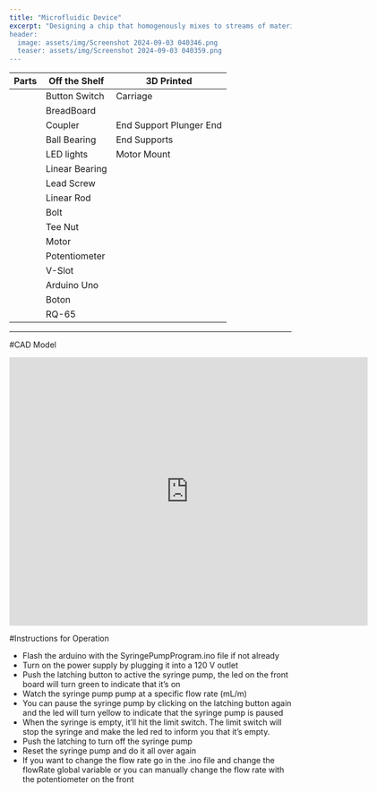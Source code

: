 ```yaml
---
title: "Microfluidic Device"
excerpt: "Designing a chip that homogenously mixes to streams of material together
header:
  image: assets/img/Screenshot 2024-09-03 040346.png
  teaser: assets/img/Screenshot 2024-09-03 040359.png
---
```


|Parts|Off the Shelf|3D Printed|
|-----|-------------|----------|
|     |Button Switch| Carriage |
|     |BreadBoard|  | End Support Nozzle End|
|     |Coupler| End Support Plunger End|
|     |Ball Bearing| End Supports |
|     |LED lights| Motor Mount |
|     |Linear Bearing|     |
|     |Lead Screw|     |
|     |Linear Rod|      |
|     |Bolt||
|     |Tee Nut|  |
|     |Motor|  |
|     |Potentiometer|  |
|     |V-Slot|  |
|     |Arduino Uno|  |
|     |Boton|  |
|     |RQ-65|  |

---

#CAD Model
<iframe src="https://vanderbilt643.autodesk360.com/shares/public/SH286ddQT78850c0d8a4a2f3d997ef4feef4?mode=embed" width="640" height="480" allowfullscreen="true" webkitallowfullscreen="true" mozallowfullscreen="true"  frameborder="0"></iframe>


#Instructions for Operation
- Flash the arduino with the SyringePumpProgram.ino file if not already
- Turn on the power supply by plugging it into a 120 V outlet
- Push the latching button to active the syringe pump, the led on the front board will turn green to indicate that it’s on
- Watch the syringe pump pump at a specific flow rate (mL/m)
- You can pause the syringe pump by clicking on the latching button again and the led will turn yellow to indicate that the syringe pump is paused
- When the syringe is empty, it’ll hit the limit switch. The limit switch will stop the syringe and make the led red to inform you that it’s empty.
- Push the latching to turn off the syringe pump
- Reset the syringe pump and do it all over again
- If you want to change the flow rate go in the .ino file and change the flowRate global variable or you can manually change the flow rate with the potentiometer on the front


